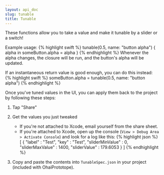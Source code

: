 ```yaml
---
layout: api_doc
slug: tunable
title: Tunable
---
```


These functions allow you to take a value and make it tunable by a slider or a switch!

Example usage:
{% highlight swift %}
tunable(0.5, name: "button alpha") { alpha in someButton.alpha = alpha }
{% endhighlight %}
Whenever the alpha changes, the closure will be run, and the button's alpha will be updated.

If an instantaneous return value is good enough, you can do this instead:
{% highlight swift %}
someButton.alpha = tunable(0.5, name: "button alpha")
{% endhighlight %}

Once you've tuned values in the UI, you can apply them back to the project by following these steps:

1. Tap "Share"
2. Get the values you just tweaked

    * If you're not attached to Xcode, email yourself from the share sheet.
    * If you're attached to Xcode, open up the console (`View > Debug Area > Activate Console`) and look for a log like this:
{% highlight json %}
[
    {
    "label" : "Test",
    "key" : "Test",
    "sliderMinValue" : 0,
    "sliderMaxValue" : 1400,
    "sliderValue" : 179.6053
    }
]
{% endhighlight %}
3. Copy and paste the contents into `TunableSpec.json` in your project (included with OhaiPrototope).
